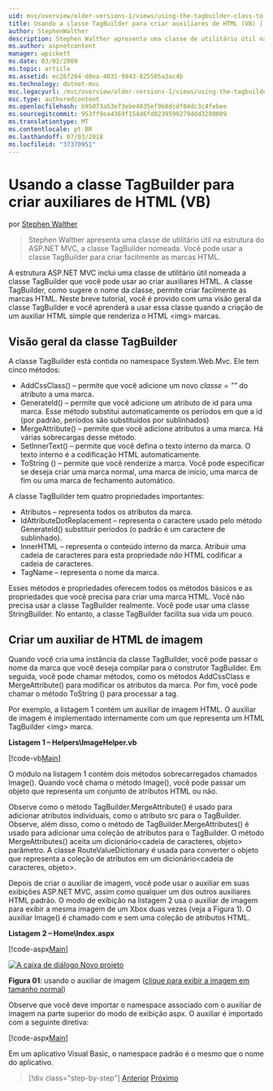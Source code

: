 ```yaml
---
uid: mvc/overview/older-versions-1/views/using-the-tagbuilder-class-to-build-html-helpers-vb
title: Usando a classe TagBuilder para criar auxiliares de HTML (VB) | Microsoft Docs
author: StephenWalther
description: Stephen Walther apresenta uma classe de utilitário útil na estrutura do ASP.NET MVC, a classe TagBuilder nomeada. Você pode usar facilmente a classe TagBuilder para...
ms.author: aspnetcontent
manager: wpickett
ms.date: 03/02/2009
ms.topic: article
ms.assetid: ec26f264-d0ea-4031-9943-825505a3ac4b
ms.technology: dotnet-mvc
msc.legacyurl: /mvc/overview/older-versions-1/views/using-the-tagbuilder-class-to-build-html-helpers-vb
msc.type: authoredcontent
ms.openlocfilehash: b95073a53e73ebe4035ef9b8dcdf84dc3c4febee
ms.sourcegitcommit: 953ff9ea4369f154d6fd0239599279ddd3280009
ms.translationtype: MT
ms.contentlocale: pt-BR
ms.lasthandoff: 07/03/2018
ms.locfileid: "37370951"
---
```

<a name="using-the-tagbuilder-class-to-build-html-helpers-vb"></a>Usando a classe TagBuilder para criar auxiliares de HTML (VB)
====================
por [Stephen Walther](https://github.com/StephenWalther)

> Stephen Walther apresenta uma classe de utilitário útil na estrutura do ASP.NET MVC, a classe TagBuilder nomeada. Você pode usar a classe TagBuilder para criar facilmente as marcas HTML.


A estrutura ASP.NET MVC inclui uma classe de utilitário útil nomeada a classe TagBuilder que você pode usar ao criar auxiliares HTML. A classe TagBuilder, como sugere o nome da classe, permite criar facilmente as marcas HTML. Neste breve tutorial, você é provido com uma visão geral da classe TagBuilder e você aprenderá a usar essa classe quando a criação de um auxiliar HTML simple que renderiza o HTML &lt;img&gt; marcas.

## <a name="overview-of-the-tagbuilder-class"></a>Visão geral da classe TagBuilder

A classe TagBuilder está contida no namespace System.Web.Mvc. Ele tem cinco métodos:

- AddCssClass() – permite que você adicione um novo *classe = ""* do atributo a uma marca.
- GenerateId() – permite que você adicione um atributo de id para uma marca. Esse método substitui automaticamente os períodos em que a id (por padrão, períodos são substituídos por sublinhados)
- MergeAttribute() – permite que você adicione atributos a uma marca. Há várias sobrecargas desse método.
- SetInnerText() – permite que você defina o texto interno da marca. O texto interno é a codificação HTML automaticamente.
- ToString () – permite que você renderize a marca. Você pode especificar se deseja criar uma marca normal, uma marca de início, uma marca de fim ou uma marca de fechamento automático.
  

A classe TagBuilder tem quatro propriedades importantes:

- Atributos – representa todos os atributos da marca.
- IdAttributeDotReplacement – representa o caractere usado pelo método GenerateId() substituir períodos (o padrão é um caractere de sublinhado).
- InnerHTML – representa o conteúdo interno da marca. Atribuir uma cadeia de caracteres para esta propriedade *não* HTML codificar a cadeia de caracteres.
- TagName – representa o nome da marca.

Esses métodos e propriedades oferecem todos os métodos básicos e as propriedades que você precisa para criar uma marca HTML. Você não precisa usar a classe TagBuilder realmente. Você pode usar uma classe StringBuilder. No entanto, a classe TagBuilder facilita sua vida um pouco.

## <a name="creating-an-image-html-helper"></a>Criar um auxiliar de HTML de imagem

Quando você cria uma instância da classe TagBuilder, você pode passar o nome da marca que você deseja compilar para o construtor TagBuilder. Em seguida, você pode chamar métodos, como os métodos AddCssClass e MergeAttribute() para modificar os atributos da marca. Por fim, você pode chamar o método ToString () para processar a tag.

Por exemplo, a listagem 1 contém um auxiliar de imagem HTML. O auxiliar de imagem é implementado internamente com um que representa um HTML TagBuilder &lt;img&gt; marca.

**Listagem 1 – Helpers\ImageHelper.vb**

[!code-vb[Main](using-the-tagbuilder-class-to-build-html-helpers-vb/samples/sample1.vb)]

O módulo na listagem 1 contém dois métodos sobrecarregados chamados Image(). Quando você chama o método Image(), você pode passar um objeto que representa um conjunto de atributos HTML ou não.

Observe como o método TagBuilder.MergeAttribute() é usado para adicionar atributos individuais, como o atributo src para o TagBuilder. Observe, além disso, como o método de TagBuilder.MergeAttributes() é usado para adicionar uma coleção de atributos para o TagBuilder. O método MergeAttributes() aceita um dicionário&lt;cadeia de caracteres, objeto&gt; parâmetro. A classe RouteValueDictionary é usada para converter o objeto que representa a coleção de atributos em um dicionário&lt;cadeia de caracteres, objeto&gt;.

Depois de criar o auxiliar de imagem, você pode usar o auxiliar em suas exibições ASP.NET MVC, assim como qualquer um dos outros auxiliares HTML padrão. O modo de exibição na listagem 2 usa o auxiliar de imagem para exibir a mesma imagem de um Xbox duas vezes (veja a Figura 1). O auxiliar Image() é chamado com e sem uma coleção de atributos HTML.

**Listagem 2 – Home\Index.aspx**

[!code-aspx[Main](using-the-tagbuilder-class-to-build-html-helpers-vb/samples/sample2.aspx)]


[![A caixa de diálogo Novo projeto](using-the-tagbuilder-class-to-build-html-helpers-vb/_static/image1.jpg)](using-the-tagbuilder-class-to-build-html-helpers-vb/_static/image1.png)

**Figura 01**: usando o auxiliar de imagem ([clique para exibir a imagem em tamanho normal](using-the-tagbuilder-class-to-build-html-helpers-vb/_static/image2.png))


Observe que você deve importar o namespace associado com o auxiliar de imagem na parte superior do modo de exibição aspx. O auxiliar é importado com a seguinte diretiva:

[!code-aspx[Main](using-the-tagbuilder-class-to-build-html-helpers-vb/samples/sample3.aspx)]

Em um aplicativo Visual Basic, o namespace padrão é o mesmo que o nome do aplicativo.

> [!div class="step-by-step"]
> [Anterior](creating-custom-html-helpers-vb.md)
> [Próximo](creating-page-layouts-with-view-master-pages-vb.md)
